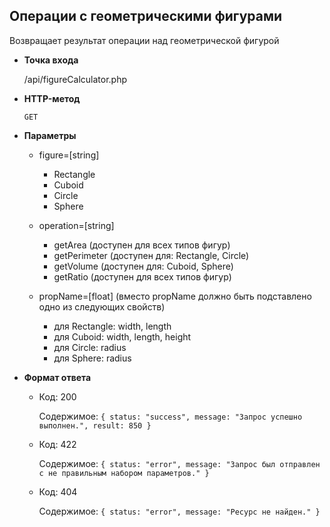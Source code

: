 **Операции с геометрическими фигурами**
----

Возвращает результат операции над геометрической фигурой

* **Точка входа**

  /api/figureCalculator.php

* **HTTP-метод**

  `GET`
  
* **Параметры**

  - figure=[string]
    
    - Rectangle
    - Cuboid
    - Circle
    - Sphere

  - operation=[string]
    - getArea (доступен для всех типов фигур)
    - getPerimeter (доступен для: Rectangle, Circle)
    - getVolume (доступен для: Cuboid, Sphere)
    - getRatio (доступен для всех типов фигур)
   
  - propName=[float] (вместо propName должно быть подставлено одно из следующих свойств)
    - для Rectangle: width, length
    - для Cuboid: width, length, height
    - для Circle: radius
    - для Sphere: radius

* **Формат ответа**

    - Код: 200
      
      Содержимое: `{ status: "success", message: "Запрос успешно выполнен.", result: 850 }`
    
    - Код: 422
      
      Содержимое: `{ status: "error", message: "Запрос был отправлен с не правильным набором параметров." }`
      
    - Код: 404
      
      Содержимое: `{ status: "error", message: "Ресурс не найден." }`
